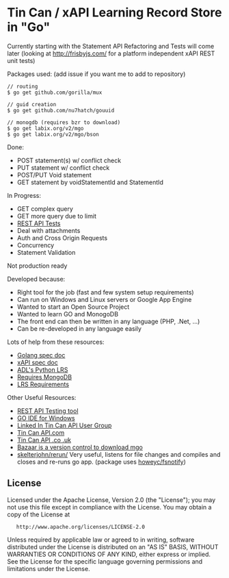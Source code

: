 Tin Can / xAPI Learning Record Store in "Go"
=============================================

Currently starting with the Statement API
Refactoring and Tests will come later (looking at http://frisbyjs.com/ for a platform independent xAPI REST unit tests)

Packages used: (add issue if you want me to add to repository)
```
// routing
$ go get github.com/gorilla/mux

// guid creation
$ go get github.com/nu7hatch/gouuid

// monogdb (requires bzr to download)
$ go get labix.org/v2/mgo
$ go get labix.org/v2/mgo/bson
```
Done:
* POST statement(s) w/ conflict check
* PUT statement w/ conflict check
* POST/PUT Void statement
* GET statement by voidStatementId and StatementId

In Progress:
* GET complex query
* GET more query due to limit
* [REST API Tests](https://github.com/MonkoftheFunk/LRS_Validator)
* Deal with attachments
* Auth and Cross Origin Requests
* Concurrency
* Statement Validation

Not production ready

Developed because:
* Right tool for the job (fast and few system setup requirements)
* Can run on Windows and Linux servers or Google App Engine
* Wanted to start an Open Source Project
* Wanted to learn GO and MonogoDB
* The front end can then be written in any language (PHP, .Net, ...)
* Can be re-developed in any language easily

Lots of help from these resources:
* [Golang spec doc](http://golang.org/ref/spec)
* [xAPI spec doc](https://github.com/adlnet/xAPI-Spec/blob/master/xAPI.md)
* [ADL's Python LRS](https://github.com/adlnet/ADL_LRS)
* [Requires MongoDB](http://www.mongodb.org/)
* [LRS Requirements](https://github.com/creighton/try_git/blob/master/lrs_requirements.md)

Other Useful Resources:
* [REST API Testing tool](http://www.getpostman.com/)
* [GO IDE for Windows](http://www.zeusedit.com/)
* [Linked In Tin Can API User Group](http://www.linkedin.com/groups/Tin-Can-API-User-Group-4525548)
* [Tin Can API.com](http://tincanapi.com/)
* [Tin Can API .co .uk](http://tincanapi.co.uk/)
* [Bazaar is a version control to download mgo](http://bazaar.canonical.com/en/)
* [skelterjohn/rerun/](https://github.com/skelterjohn/rerun) Very useful, listens for file changes and compiles and closes and re-runs go app. (package uses [howeyc/fsnotify](https://github.com/howeyc/fsnotify))
## License

   Licensed under the Apache License, Version 2.0 (the "License");
   you may not use this file except in compliance with the License.
   You may obtain a copy of the License at

       http://www.apache.org/licenses/LICENSE-2.0

   Unless required by applicable law or agreed to in writing, software
   distributed under the License is distributed on an "AS IS" BASIS,
   WITHOUT WARRANTIES OR CONDITIONS OF ANY KIND, either express or implied.
   See the License for the specific language governing permissions and
   limitations under the License.
